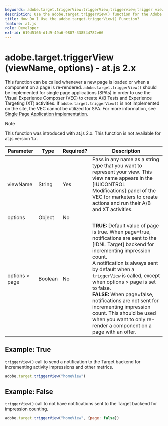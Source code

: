 ```yaml
---
keywords: adobe.target.triggerView;triggerView;triggerview;trigger view;at.js;functions;function;viewName;viewname;view name
description: Use the adobe.target.triggerView() function for the Adobe [!DNL Target] at.js JavaScript library for use in Single Page Applications (SPAs). (at.js 2.x)
title: How Do I Use the adobe.target.triggerView() Function?
feature: at.js
role: Developer
exl-id: 619d5166-d1d9-49a6-9807-338544782e66
---
```

# adobe.target.triggerView (viewName, options) - at.js 2.x

This function can be called whenever a new page is loaded or when a component on a page is re-rendered. `adobe.target.triggerView()` should be implemented for single page applications (SPAs) in order to use the Visual Experience Composer (VEC) to create A/B Tests and Experience Targeting (XT) activities. If `adobe.target.triggerView()` is not implemented on the site, the VEC cannot be utilized for SPA. For more information, see [Single Page Application implementation](https://developer.adobe.com/target/implement/client-side/atjs/how-to-deployatjs/target-atjs-single-page-application/).

>[!NOTE]
>
>This function was introduced with at.js 2.x. This function is not available for at.js version 1.*x*.

|Parameter|Type|Required?|Description|
| --- | --- | --- | --- |
|viewName|String|Yes|Pass in any name as a string type that you want to represent your view. This view name appears in the [!UICONTROL Modifications] panel of the VEC for marketers to create actions and run their A/B and XT activities.|
|options|Object|No||
|options > page|Boolean|No|**TRUE:** Default value of page is true. When page=true, notifications are sent to the [!DNL Target] backend for incrementing impression count.<br>A notification is always sent by default when a `triggerView` is called, except when options > page is set to false.<br>**FALSE:** When page=false, notifications are not sent for incrementing impression count. This should be used when you want to only re-render a component on a page with an offer.|

## Example: True

`triggerView()` call to send a notification to the Target backend for incrementing activity impressions and other metrics.

```javascript
adobe.target.triggerView("homeView")
```

## Example: False

`triggerView()` call to not have notifications sent to the Target backend for impression counting.

```javascript
adobe.target.triggerView("homeView", {page: false})
```
